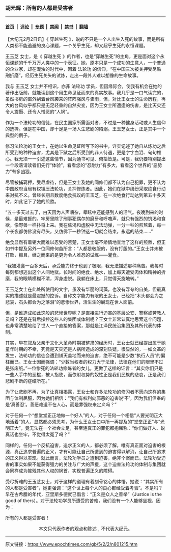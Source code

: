 ### 胡元辉：所有的人都是受害者

---

#### [首页](../../../..?n801215) &nbsp;|&nbsp; [评论](../../../../../epoch-comment?n801215) &nbsp;|&nbsp; [专题](../../../../../epoch-special?n801215) &nbsp;|&nbsp; [禁闻](../../../../../epoch-news?n801215) &nbsp;|&nbsp; [禁书](../../../../../books?n801215) &nbsp;|&nbsp; [翻墙](https://github.com/gfw-breaker/nogfw/blob/master/README.md?n801215)


<div class="post_content" id="artbody" itemprop="articleBody">
 <!-- article content begin -->
 <p>
  【大纪元2月2日讯】《
  <ok href="https://www.epochtimes.com/gb/tag/%E7%A9%BF%E8%B6%8A%E7%94%9F%E6%AD%BB.html">
   穿越生死
  </ok>
  》，说的不只是一个人出生入死的故事，而是所有人类都不能逃避的良心课题，一个关乎生死，却又超乎生死的永恒课题。
 </p>
 <p>
  <ok href="https://www.epochtimes.com/gb/tag/%E7%8E%8B%E7%8E%89%E8%8A%9D.html">
   王玉芝
  </ok>
  女士，是《
  <ok href="https://www.epochtimes.com/gb/tag/%E7%A9%BF%E8%B6%8A%E7%94%9F%E6%AD%BB.html">
   穿越生死
  </ok>
  》的作者，也是“穿越生死”的主角，更是面对这个永恒课题的千千万万人类中的一个表征。她，原本只是一个成功的生意人，一个普通的企业家，却在混浊的时代中，因着
  <ok href="https://www.epochtimes.com/gb/tag/%E6%B3%95%E8%BD%AE%E5%8A%9F.html">
   法轮功
  </ok>
  的信仰，“在中国三次被关押受尽酷刑折磨”，经历生死关头的试炼，走出一段外人难以想像的生命故事。
 </p>
 <p>
  我与
  <ok href="https://www.epochtimes.com/gb/tag/%E7%8E%8B%E7%8E%89%E8%8A%9D.html">
   王玉芝
  </ok>
  女士并不相识，亦非
  <ok href="https://www.epochtimes.com/gb/tag/%E6%B3%95%E8%BD%AE%E5%8A%9F.html">
   法轮功
  </ok>
  学员，但因缘际会，使我有机会在她的著作出版前，就能读到这个用生命见证而来的真实故事。我几乎是一口气读完的，虽然书房的窗外刮着台风袭来的阵阵强风与骤雨，但，对比王女士的生命历程，再大的台风似乎都只是无足轻重的自然灾变，因为王女士所遭逢的伤害，是比天灾还令人震慑、还令人憎恶的“人祸”。
 </p>
 <p>
  作为一个法轮功的信徒，在民主国家所需面对者，不过是一种健身活动或人生信仰的选择。但是在中国，却十足是一场人生悲剧的陷溺。王玉芝女士，正是其中一个典型的例子。
 </p>
 <p>
  修习法轮功的王女士，在她以生命见证所写下的书中，详实记述了她自从炼功之后所受到的种种迫害，尤其是下狱之后所受到的非人待遇，更是字字血泪、句句椎心。我无须一一引述这些情节，因为通书可见、俯拾皆是。可是，我仍要特别提出一个段落请读者们先行“体验”，看看您的“忍耐力”有多大，看看这个世界的“恶势力”有多凶狠。
 </p>
 <p>
  尽管被捕羁押，受尽虐待，但是王女士及她的同修们都不认为自己犯罪，更不认为中国政府当局有权镇压法轮功，关押修炼者。因此，她们在狱中纷纷采取绝食行动来对抗不义。曾经长期且数度绝食抗议的王玉芝，在一次绝食行动达到第五十多天时，如此记下了她的煎熬。
 </p>
 <p>
  “五十多天过去了，白天因为人声嘈杂，晕眩中还能感到人的活气。夜晚到来的时候，是最难捱的。牢房里除了刑事犯偶尔的磨牙和呼噜声，就只有强烈的饥渴和食欲，像野兽一样扑将上来。我在焦渴和虚脱中无法动弹，一分一秒的煎熬着，每一个长夜都仿佛没有尽头，又仿佛下一秒钟这一切就会结束，永远的结束……”
 </p>
 <p>
  绝食显然有着钜大而难以忍受的苦楚，王女士毫不矫情地宣泄了这样的煎熬，但正如书中提及另外一位同修何苗所言：“人都是敬服的，没有打服的。”王女士并未被打败，抑且，继之而来的是更为令人难忍的试炼——灌食。
 </p>
 <p>
  “我被灌食一百多天后，承受能力终于也到了极限，我无法描述那种痛苦。我每时每刻都想逃出这个人间地狱。长时间的绝食、绝水，加上每天遭受肉体和精神的折磨，我的眼睛模糊不清，浑身虚脱。我躺在床上，只觉得天旋地转。”
 </p>
 <p>
  王玉芝女士在此处所使用的文字，虽没有华丽的词藻，也没有浮夸的自美，但最真实的描述就是最震撼的控诉。自称文字能力有限的王女士，已经把“木头都会为之悲哀，石头都会为之落泪”的悲惨世界，活生生的展现在世人面前。
 </p>
 <p>
  但，是谁造成如此这般的悲惨世界呢？是直接进行迫害的基层公安、警察或劳教人员吗？还是在背后操控这些人的集团或体制呢？王女士非常认真地思索这个问题，也非常清楚地给了世人一个直接的答案，那就是江泽民统治集团及其所代表的体制。
 </p>
 <p>
  其实，早在叙及父亲于文化大革命时期被整肃的经历时，王女士就已经提出属于她童年时期的不幸，究竟是天灾还是人祸所造成的深刻质疑。很显然的，一如文革的发生，法轮功的信徒会遭到铺天盖地而来的迫害，绝不可能是少数“执行人员”的偏枉而已。王女士因而强调：“少数当权者的权力大于法律，法律在他们的眼里不过是张废纸。”一位惨死的法轮功修炼者的女儿，更做了这样的证言：“其实你们只是一些人手中的恶棍，被人指使，而依附权势的奴性正是我们民族的悲哀，正是我们悲剧不断的症结所在。”
 </p>
 <p>
  为了让悲剧不再，为了让真相揭露，王女士和许多法轮功的修习者不愿向这样的集团与体制屈服，因为她们相信：“我们有权利向邪恶的迫害说‘不’，因为我们信奉的是‘真善忍’。善恶难道不在人心，而是靠强权来定义吗？”
 </p>
 <p>
  对于任何一个“想堂堂正正地做一个好人”的人，对于任何一个相信“人要光明正大地活着”的人，显然都必须思考，为什么王女士口中所一再提及的“堂堂正正”与“光明正大”，竟无法在一个社会立足，甚至连真正的罪犯都抱屈称：“你们做好人、说真话也坐牢，不觉得太冤了吗？”
 </p>
 <p>
  同样的，任何一个反抗迫害，追求正义的人，都必须了解，唯有真正面对迫害的根源，真正追求普遍的正义，才有可能让自己所遭到的迫害得以解消，让自己所追求的正义得以实现。就此而言，法轮功学员之遭到迫害，绝非个案而已。法轮功受迫害的事实如果不能获得强力的关注与广大的声援，这个迫害法轮功的体制与集团就会同样成为摧残其他人权的祸首、实现普遍正义的障碍。
 </p>
 <p>
  受尽折难的王玉芝女士，对于这样的道理有着刻骨铭心的体悟。她说：“其实所有的人都是受害者”，她更强调：“这个世上每个人的良心都经受着考验”。不是吗？早在古希腊的年代，亚里斯多德就已倡言：“正义是众人之善举”（Justice is the good of thers）。对于法轮功学员所遭受的苦难，我们没有一个人能够坐视，因为：
 </p>
 <p>
  所有的人都是受害者！
 </p>
 <p>
 </p>
 <p>
  <center>
   <span class="GY16">
    本文只代表作者的观点和陈述﹐不代表大纪元。
   </span>
  </center>
 </p>
 <!-- article content end -->
 <div id="below_article_ad">
 </div>
</div>


---

原文链接：https://www.epochtimes.com/gb/5/2/2/n801215.htm